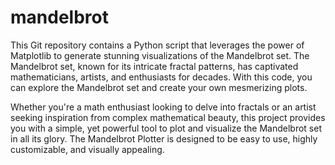 # mandelbrot

This Git repository contains a Python script that leverages the power of Matplotlib to generate stunning visualizations of the Mandelbrot set. The Mandelbrot set, known for its intricate fractal patterns, has captivated mathematicians, artists, and enthusiasts for decades. With this code, you can explore the Mandelbrot set and create your own mesmerizing plots.

Whether you're a math enthusiast looking to delve into fractals or an artist seeking inspiration from complex mathematical beauty, this project provides you with a simple, yet powerful tool to plot and visualize the Mandelbrot set in all its glory. The Mandelbrot Plotter is designed to be easy to use, highly customizable, and visually appealing.
